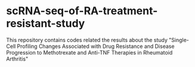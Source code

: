 # scRNA-seq-of-RA-treatment-resistant-study
This repository contains codes related the results about the study "Single-Cell Profiling Changes Associated with Drug Resistance and Disease Progression to Methotrexate and Anti-TNF Therapies in Rheumatoid Arthritis"
